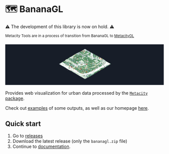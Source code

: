 # 🗺 BananaGL 

⚠️ The development of this library is now on hold. ⚠️

<sup> Metacity Tools are in a process of transition from BananaGL to [MetacityGL](https://github.com/MetacityTools/MetacityGL) </sup>

![BananaGL](./title.png)

Provides web visualization for urban data processed by the [`Metacity` package](https://github.com/MetacitySuite/Metacity).

Check out [examples](https://demo.metacity.cc) of some outputs, as well as our homepage [here](https://metacity.cc).

## Quick start
1) Go to [releases](https://github.com/MetacitySuite/BananaGL/releases/)
2) Download the latest release (only the `bananagl.zip` file)
3) Continue to [documentation](https://docs.metacity.cc/metacity/tools/bananagl).







 

